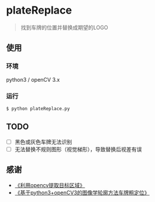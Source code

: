 # plateReplace

> 找到车牌的位置并替换成期望的LOGO  

## 使用

### 环境

python3 / openCV 3.x

### 运行

```shell
$ python plateReplace.py
```

## TODO
- [ ] 黑色或灰色车牌无法识别
- [ ] 无法替换不规则图形（视觉梯形），导致替换后视差有误

## 感谢
- [《利用opencv提取目标区域》](https://www.jianshu.com/p/604774f7edb5)
- [《基于python3+openCV3的图像学轮廓方法车牌粗定位》](http://qgxiaojin.com/2017/04/11/%E5%9F%BA%E4%BA%8Epython3-x-opencv3%E7%9A%84%E5%9B%BE%E5%83%8F%E5%AD%A6%E8%BD%AE%E5%BB%93%E6%96%B9%E6%B3%95%E8%BD%A6%E7%89%8C%E7%B2%97%E5%AE%9A%E4%BD%8D/)